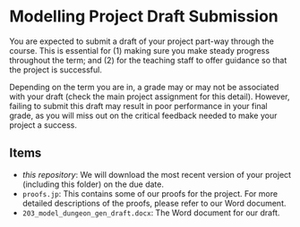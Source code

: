 # Modelling Project Draft Submission

You are expected to submit a draft of your project part-way through the course. This is essential for (1) making sure you make steady progress throughout the term; and (2) for the teaching staff to offer guidance so that the project is successful.

Depending on the term you are in, a grade may or may not be associated with your draft (check the main project assignment for this detail). However, failing to submit this draft may result in poor performance in your final grade, as you will miss out on the critical feedback needed to make your project a success.

## Items

* *this repository*: We will download the most recent version of your project (including this folder) on the due date.
* `proofs.jp`: This contains some of our proofs for the project. For more detailed descriptions of the proofs, please refer to our Word document.
* `203_model_dungeon_gen_draft.docx`: The Word document for our draft.
